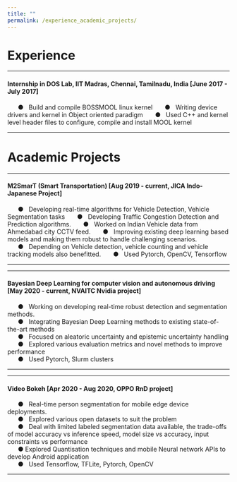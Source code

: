 ```yaml
---
title: ""
permalink: /experience_academic_projects/
---
```


# Experience 
---  
#### Internship in DOS Lab, IIT Madras, Chennai, Tamilnadu, India [June 2017 - July 2017]
&nbsp; &nbsp; &nbsp; &#9679; &nbsp; Build and compile BOSSMOOL linux kernel
&nbsp; &nbsp; &nbsp; &#9679; &nbsp; Writing device drivers and kernel in Object oriented paradigm
&nbsp; &nbsp; &nbsp; &#9679; &nbsp; Used C++ and kernel level header files to configure, compile and install MOOL kernel

---

# Academic Projects
---
#### M2SmarT (Smart Transportation) [Aug 2019 - current, JICA Indo-Japanese Project]
&nbsp; &nbsp; &nbsp; &#9679; &nbsp; Developing real-time algorithms for Vehicle Detection, Vehicle Segmentation tasks
&nbsp; &nbsp; &nbsp; &#9679; &nbsp; Developing Traffic Congestion Detection and Prediction algorithms.
&nbsp; &nbsp; &nbsp; &#9679; &nbsp; Worked on Indian Vehicle data from Ahmedabad city CCTV feed.
&nbsp; &nbsp; &nbsp; &#9679; &nbsp; Improving existing deep learning based models and making them robust to handle challenging scenarios.  
&nbsp; &nbsp; &nbsp; &#9679; &nbsp; Depending on Vehicle detection, vehicle counting and vehicle tracking models also benefitted. 
&nbsp; &nbsp; &nbsp; &#9679; &nbsp; Used Pytorch, OpenCV, Tensorflow   

---
---  
#### Bayesian Deep Learning for computer vision and autonomous driving [May 2020 - current, NVAITC Nvidia project]
&nbsp; &nbsp; &nbsp; &#9679; &nbsp; Working on developing real-time robust detection and segmentation methods.   
&nbsp; &nbsp; &nbsp; &#9679; &nbsp; Integrating Bayesian Deep Learning methods to existing state-of-the-art methods  
&nbsp; &nbsp; &nbsp; &#9679; &nbsp; Focused on aleatoric uncertainty and epistemic uncertainty handling   
&nbsp; &nbsp; &nbsp; &#9679; &nbsp; Explored various evaluation metrics and novel methods to improve performance   
&nbsp; &nbsp; &nbsp; &#9679; &nbsp; Used Pytorch, Slurm clusters

---


---  
#### Video Bokeh [Apr 2020 - Aug 2020, OPPO RnD project]
&nbsp; &nbsp; &nbsp; &#9679; &nbsp; Real-time person segmentation for mobile edge device deployments.   
&nbsp; &nbsp; &nbsp; &#9679; &nbsp; Explored various open datasets to suit the problem  
&nbsp; &nbsp; &nbsp; &#9679; &nbsp; Deal with limited labeled segmentation data available, the trade-offs of model accuracy vs inference speed, model size vs accuracy, input constraints vs performance   
&nbsp; &nbsp; &nbsp; &#9679; Explored Quantisation techniques and mobile Neural network APIs to develop Android application   
&nbsp; &nbsp; &nbsp; &#9679; &nbsp; Used Tensorflow, TFLite, Pytorch, OpenCV

---

